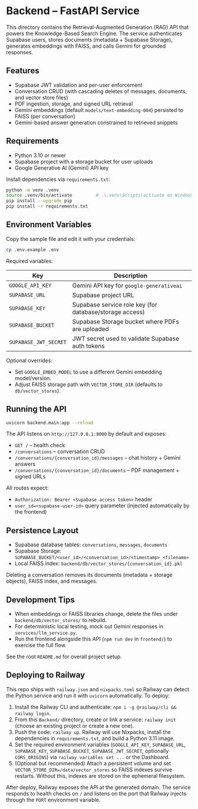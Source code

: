 # Backend – FastAPI Service

This directory contains the Retrieval-Augmented Generation (RAG) API that powers the Knowledge-Based Search Engine. The service authenticates Supabase users, stores documents (metadata + Supabase Storage), generates embeddings with FAISS, and calls Gemini for grounded responses.

## Features

- Supabase JWT validation and per-user enforcement
- Conversation CRUD (with cascading deletes of messages, documents, and vector store files)
- PDF ingestion, storage, and signed URL retrieval
- Gemini embeddings (default `models/text-embedding-004`) persisted to FAISS (per conversation)
- Gemini-based answer generation constrained to retrieved snippets

## Requirements

- Python 3.10 or newer
- Supabase project with a storage bucket for user uploads
- Google Generative AI (Gemini) API key

Install dependencies via `requirements.txt`:

```bash
python -m venv .venv
source .venv/bin/activate         # .\.venv\Scripts\activate on Windows
pip install --upgrade pip
pip install -r requirements.txt
```

## Environment Variables

Copy the sample file and edit it with your credentials:

```bash
cp .env.example .env
```

Required variables:

| Key | Description |
| --- | --- |
| `GOOGLE_API_KEY` | Gemini API key for `google-generativeai` |
| `SUPABASE_URL` | Supabase project URL |
| `SUPABASE_KEY` | Supabase service role key (for database/storage access) |
| `SUPABASE_BUCKET` | Supabase Storage bucket where PDFs are uploaded |
| `SUPABASE_JWT_SECRET` | JWT secret used to validate Supabase auth tokens |

Optional overrides:

- Set `GOOGLE_EMBED_MODEL` to use a different Gemini embedding model/version.
- Adjust FAISS storage path with `VECTOR_STORE_DIR` (defaults to `db/vector_stores`).

## Running the API

```bash
uvicorn backend.main:app --reload
```

The API listens on `http://127.0.0.1:8000` by default and exposes:

- `GET /` – health check
- `/conversations` – conversation CRUD
- `/conversations/{conversation_id}/messages` – chat history + Gemini answers
- `/conversations/{conversation_id}/documents` – PDF management + signed URLs

All routes expect:

- `Authorization: Bearer <Supabase access token>` header
- `user_id=<supabase-user-id>` query parameter (injected automatically by the frontend)

## Persistence Layout

- Supabase database tables: `conversations`, `messages`, `documents`
- Supabase Storage: `SUPABASE_BUCKET/<user_id>/<conversation_id>/<timestamp>_<filename>`
- Local FAISS index: `backend/db/vector_stores/{conversation_id}.pkl`

Deleting a conversation removes its documents (metadata + storage objects), FAISS index, and messages.

## Development Tips

- When embeddings or FAISS libraries change, delete the files under `backend/db/vector_stores/` to rebuild.
- For deterministic local testing, mock out Gemini responses in `services/llm_service.py`.
- Run the frontend alongside this API (`npm run dev` in `frontend/`) to exercise the full flow.

See the root `README.md` for overall project setup.

## Deploying to Railway

This repo ships with `railway.json` and `nixpacks.toml` so Railway can detect the Python service and run it with `uvicorn` automatically. To deploy:

1. Install the Railway CLI and authenticate: `npm i -g @railway/cli && railway login`.
2. From this `Backend/` directory, create or link a service: `railway init` (choose an existing project or create a new one).
3. Push the code: `railway up`. Railway will use Nixpacks, install the dependencies in `requirements.txt`, and build a Python 3.11 image.
4. Set the required environment variables (`GOOGLE_API_KEY`, `SUPABASE_URL`, `SUPABASE_KEY`, `SUPABASE_BUCKET`, `SUPABASE_JWT_SECRET`, optionally `CORS_ORIGINS`) via `railway variables set ...` or the Dashboard.
5. (Optional but recommended) Attach a persistent volume and set `VECTOR_STORE_DIR=/data/vector_stores` so FAISS indexes survive restarts. Without this, indexes are stored on the ephemeral filesystem.

After deploy, Railway exposes the API at the generated domain. The service responds to health checks on `/` and listens on the port that Railway injects through the `PORT` environment variable.
